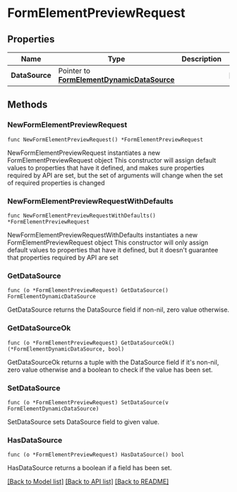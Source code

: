 # FormElementPreviewRequest

## Properties

Name | Type | Description | Notes
------------ | ------------- | ------------- | -------------
**DataSource** | Pointer to [**FormElementDynamicDataSource**](FormElementDynamicDataSource.md) |  | [optional] 

## Methods

### NewFormElementPreviewRequest

`func NewFormElementPreviewRequest() *FormElementPreviewRequest`

NewFormElementPreviewRequest instantiates a new FormElementPreviewRequest object
This constructor will assign default values to properties that have it defined,
and makes sure properties required by API are set, but the set of arguments
will change when the set of required properties is changed

### NewFormElementPreviewRequestWithDefaults

`func NewFormElementPreviewRequestWithDefaults() *FormElementPreviewRequest`

NewFormElementPreviewRequestWithDefaults instantiates a new FormElementPreviewRequest object
This constructor will only assign default values to properties that have it defined,
but it doesn't guarantee that properties required by API are set

### GetDataSource

`func (o *FormElementPreviewRequest) GetDataSource() FormElementDynamicDataSource`

GetDataSource returns the DataSource field if non-nil, zero value otherwise.

### GetDataSourceOk

`func (o *FormElementPreviewRequest) GetDataSourceOk() (*FormElementDynamicDataSource, bool)`

GetDataSourceOk returns a tuple with the DataSource field if it's non-nil, zero value otherwise
and a boolean to check if the value has been set.

### SetDataSource

`func (o *FormElementPreviewRequest) SetDataSource(v FormElementDynamicDataSource)`

SetDataSource sets DataSource field to given value.

### HasDataSource

`func (o *FormElementPreviewRequest) HasDataSource() bool`

HasDataSource returns a boolean if a field has been set.


[[Back to Model list]](../README.md#documentation-for-models) [[Back to API list]](../README.md#documentation-for-api-endpoints) [[Back to README]](../README.md)


